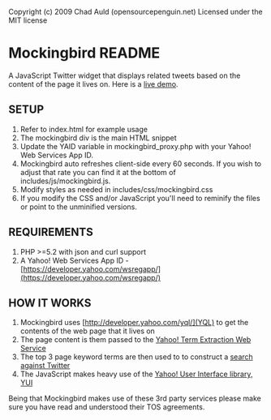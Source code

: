 Copyright (c) 2009 Chad Auld (opensourcepenguin.net)
Licensed under the MIT license
 
# Mockingbird README #

A JavaScript Twitter widget that displays related tweets based on the content of 
the page it lives on.  Here is a [live demo](http://opensourcepenguin.net/experiments/mockingbird/).

## SETUP ##

1.  Refer to index.html for example usage
2.  The mockingbird div is the main HTML snippet
3.  Update the YAID variable in mockingbird_proxy.php with 
    your Yahoo! Web Services App ID.
4.  Mockingbird auto refreshes client-side every 60 seconds.  If 
    you wish to adjust that rate you can find it at the 
    bottom of includes/js/mockingbird.js.
5.  Modify styles as needed in includes/css/mockingbird.css
6.  If you modify the CSS and/or JavaScript you'll need to
    reminify the files or point to the unminified versions.

## REQUIREMENTS ##
1.  PHP >=5.2 with json and curl support
2.  A Yahoo! Web Services App ID - [https://developer.yahoo.com/wsregapp/](https://developer.yahoo.com/wsregapp/)

## HOW IT WORKS ##

1.  Mockingbird uses [http://developer.yahoo.com/yql/](YQL) to get the contents of the 
    web page that it lives on
2.  The page content is them passed to the [Yahoo! Term Extraction Web 
    Service](http://developer.yahoo.com/search/content/V1/termExtraction.html)
3.  The top 3 page keyword terms are then used to to construct a [search 
    against Twitter](http://apiwiki.twitter.com/Twitter-API-Documentation)
4.  The JavaScript makes heavy use of the [Yahoo! User Interface 
    library, YUI](http://developer.yahoo.com/yui/)

Being that Mockingbird makes use of these 3rd party services please make sure you 
have read and understood their TOS agreements.